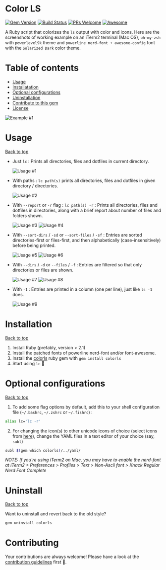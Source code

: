 # Color LS

[![Gem Version](https://badge.fury.io/rb/colorls.svg)](https://badge.fury.io/rb/colorls)
[![Build Status](https://travis-ci.org/athityakumar/colorls.svg?branch=master)](https://travis-ci.org/athityakumar/colorls)
[![PRs Welcome](https://img.shields.io/badge/PRs-welcome-brightgreen.svg?style=shields)](http://makeapullrequest.com)
[![Awesome](https://cdn.rawgit.com/sindresorhus/awesome/d7305f38d29fed78fa85652e3a63e154dd8e8829/media/badge.svg)](https://github.com/sindresorhus/awesome)

A Ruby script that colorizes the `ls` output with color and icons. Here are the screenshots of working example on an iTerm2 terminal (Mac OS), `oh-my-zsh` with `powerlevel9k` theme and `powerline nerd-font + awesome-config` font with the `Solarized Dark` color theme. 

# Table of contents

- [Usage](#usage)
- [Installatation](#installation)
- [Optional configurations](#optional-configurations)
- [Uninstallation](#uninstallation)
- [Contribute to this gem](#contributing)
- [License](LICENSE.md)

![Example #1](readme/usage1.png)

# Usage

[Back to top](#table-of-contents)

- Just `lc` : Prints all directories, files and dotfiles in current directory.

  ![Usage #1](readme/usage1.png)

- With paths : `lc path(s)` prints all directories, files and dotfiles in given directory / directories.

  ![Usage #2](readme/usage2.png)

- With `--report` or `-r` flag : `lc path(s) -r` : Prints all directories, files and dotfiles in directories, along with a brief report about number of files and folders shown.

  ![Usage #3](readme/usage3.png)
  ![Usage #4](readme/usage4.png)

- With `--sort-dirs` / `-sd` or `--sort-files` / `-sf` : Entries are sorted directories-first or files-first, and then alphabetically (case-insensitively) before being printed.

  ![Usage #5](readme/usage5.png)
  ![Usage #6](readme/usage6.png)

- With `--dirs` / `-d` or `--files` / `-f` : Entries are filtered so that only directories or files are shown.

  ![Usage #7](readme/usage7.png)
  ![Usage #8](readme/usage8.png)

- With `-1` : Entries are printed in a column (one per line), just like `ls -1` does.

  ![Usage #9](readme/usage9.png)

# Installation

[Back to top](#table-of-contents)

1. Install Ruby (prefably, version > 2.1)
2. Install the patched fonts of powerline nerd-font and/or font-awesome.
3. Install the [colorls](https://rubygems.org/gems/colorls/) ruby gem with `gem install colorls`
4. Start using `lc` :tada:

# Optional configurations

[Back to top](#table-of-contents)

1. To add some flag options by default, add this to your shell configuration file (`~/.bashrc`, `~/.zshrc` or `~/.fishrc`) :
  ```sh
  alias lc='lc -r'
  ```
2. For changing the icon(s) to other unicode icons of choice (select icons from [here](https://nerdfonts.com/)), change the YAML files in a text editor of your choice (say, `subl`)

```sh
subl $(gem which colorls)/../yaml/
```

_NOTE: If you're using iTerm2 on Mac, you may have to enable the nerd-font at iTerm2 > Preferences > Profiles > Text > Non-Ascii font > Knack Regular Nerd Font Complete_

# Uninstall

[Back to top](#table-of-contents)

Want to uninstall and revert back to the old style?
```sh
gem uninstall colorls
```

# Contributing

Your contributions are always welcome! Please have a look at the [contribution guidelines](CONTRIBUTING.md) first :tada:.
